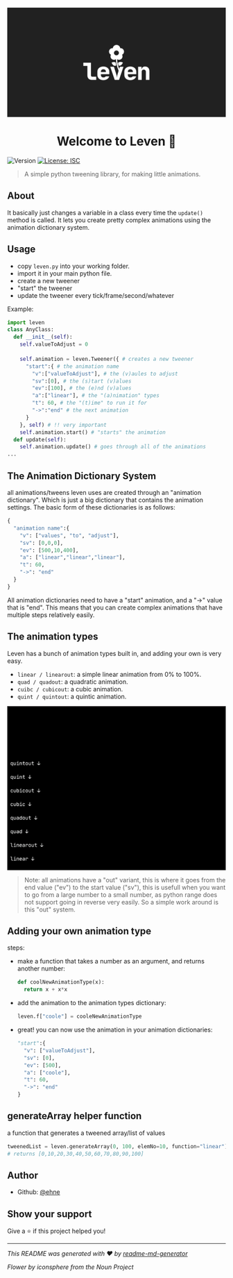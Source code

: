 <p>
  <img alt="logo" src="logo.png" align="center"/>
</p>
<h1 align="center">
  Welcome to Leven 👋
</h1>
<p>
  <img alt="Version" src="https://img.shields.io/badge/version-0.1.0-blue.svg?cacheSeconds=2592000" />
  <a href="#" target="https://github.com/ehne/leven/blob/master/LICENSE.md">
    <img alt="License: ISC" src="https://img.shields.io/github/license/ehne/leven" />
  </a>
</p>

> A simple python tweening library, for making little animations.

## About
It basically just changes a variable in a class every time the `update()` method is called. It lets you create pretty complex animations using the animation dictionary system.

## Usage
  * copy `leven.py` into your working folder. 
  * import it in your main python file. 
  * create a new tweener
  * "start" the tweener
  * update the tweener every tick/frame/second/whatever

Example:
```python
import leven
class AnyClass:
  def __init__(self):
    self.valueToAdjust = 0

    self.animation = leven.Tweener({ # creates a new tweener
      "start":{ # the animation name
        "v":["valueToAdjust"], # the (v)aules to adjust
        "sv":[0], # the (s)tart (v)alues
        "ev":[100], # the (e)nd (v)alues
        "a":["linear"], # the "(a)nimation" types
        "t": 60, # the "(t)ime" to run it for
        "->":"end" # the next animation
      }
    }, self) # !! very important
    self.animation.start() # "starts" the animation
  def update(self):
    self.animation.update() # goes through all of the animations
...
```

## The Animation Dictionary System
all animations/tweens leven uses are created through an "animation dictionary". Which is just a big dictionary that contains the animation settings. The basic form of these dictionaries is as follows:
```python
{
  "animation name":{
    "v": ["values", "to", "adjust"],
    "sv": [0,0,0],
    "ev": [500,10,400],
    "a": ["linear","linear","linear"],
    "t": 60,
    "->": "end"
  }
}
```
All animation dictionaries need to have a "start" animation, and a "->" value that is "end".
This means that you can create complex animations that have multiple steps relatively easily.

## The animation types
Leven has a bunch of animation types built in, and adding your own is very easy.
  * `linear / linearout`: a simple linear animation from 0% to 100%.
  * `quad / quadout`: a quadratic animation.
  * `cuibc / cubicout`: a cubic animation.
  * `quint / quintout`: a quintic animation.
<p>
  <img alt="animation types gif" src="animationTypes.gif" align="center"/>
</p>

> Note: all animations have a "out" variant, this is where it goes from the end value ("ev") to the start value ("sv"), this is usefull when you want to go from a large number to a small number, as python range does not support going in reverse very easily. So a simple work around is this "out" system.

## Adding your own animation type
steps:
  * make a function that takes a number as an argument, and returns another number:
    ```python
    def coolNewAnimationType(x):
      return x + x*x
    ```
  * add the animation to the animation types dictionary:
    ```python
    leven.f["coole"] = cooleNewAnimationType
    ```
  * great! you can now use the animation in your animation dictionaries:
    ```python
    "start":{
      "v": ["valueToAdjust"],
      "sv": [0],
      "ev": [500],
      "a": ["coole"],
      "t": 60,
      "->": "end"
    }
    ```

## generateArray helper function
a function that generates a tweened array/list of values
```python
tweenedList = leven.generateArray(0, 100, elemNo=10, function="linear")
# returns [0,10,20,30,40,50,60,70,80,90,100]
```

## Author

* Github: [@ehne](https://github.com/ehne)

## Show your support

Give a ⭐️ if this project helped you!

***
_This README was generated with ❤️ by [readme-md-generator](https://github.com/kefranabg/readme-md-generator)_

_Flower by iconsphere from the Noun Project_
